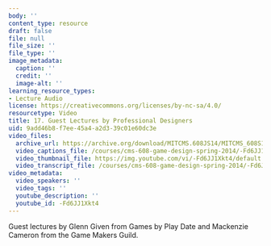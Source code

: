 ```yaml
---
body: ''
content_type: resource
draft: false
file: null
file_size: ''
file_type: ''
image_metadata:
  caption: ''
  credit: ''
  image-alt: ''
learning_resource_types:
- Lecture Audio
license: https://creativecommons.org/licenses/by-nc-sa/4.0/
resourcetype: Video
title: 17. Guest Lectures by Professional Designers
uid: 9add46b8-f7ee-45a4-a2d3-39c01e60dc3e
video_files:
  archive_url: https://archive.org/download/MITCMS.608JS14/MITCMS_608S14_ses17.mp3
  video_captions_file: /courses/cms-608-game-design-spring-2014/-Fd6JJ1Xkt4_captions.webvtt
  video_thumbnail_file: https://img.youtube.com/vi/-Fd6JJ1Xkt4/default.jpg
  video_transcript_file: /courses/cms-608-game-design-spring-2014/-Fd6JJ1Xkt4_transcript.pdf
video_metadata:
  video_speakers: ''
  video_tags: ''
  youtube_description: ''
  youtube_id: -Fd6JJ1Xkt4
---
```

Guest lectures by Glenn Given from Games by Play Date and Mackenzie Cameron from the Game Makers Guild.